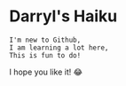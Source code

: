 # Darryl's Haiku

```
I'm new to Github,
I am learning a lot here,
This is fun to do!
```
I hope you like it! :joy:
